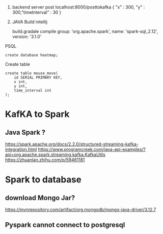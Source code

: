 1. backend server post localhost:8000/posttokafka
 { "x" : 300, "y" : 300,"timeInterval" : 30 }

2. JAVA Build intellij
   
   build.gradale 
 compile group: 'org.apache.spark', name: 'spark-sql_2.12', version: '3.1.0'


PSQL
```
create database heatmap;
```

Create table
```
create table mouse_move(
    id SERIAL PRIMARY KEY,
    x int,
    y int,
    time_interval int
);
```







# KafKA to Spark

## Java Spark ?
https://spark.apache.org/docs/2.2.0/structured-streaming-kafka-integration.html
https://www.programcreek.com/java-api-examples/?api=org.apache.spark.streaming.kafka.KafkaUtils
https://zhuanlan.zhihu.com/p/59461181

# Spark to database
## download Mongo Jar?
https://mvnrepository.com/artifact/org.mongodb/mongo-java-driver/3.12.7

## Pyspark cannot connect to postgresql
